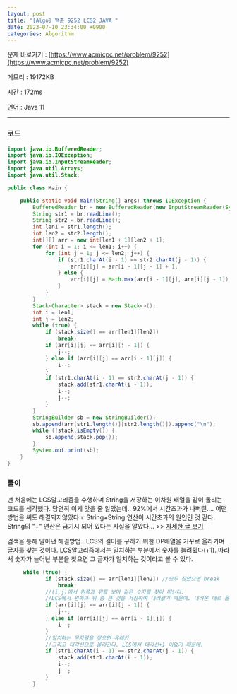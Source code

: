 ```yaml
---
layout: post
title: "[Algo] 백준 9252 LCS2 JAVA "
date: 2023-07-10 23:34:00 +0900
categories: Algorithm
---
```


문제 바로가기 : [https://www.acmicpc.net/problem/9252](https://www.acmicpc.net/problem/9252)

메모리 : 19172KB

시간 : 172ms

언어 : Java 11

---

### 코드

```java
import java.io.BufferedReader;
import java.io.IOException;
import java.io.InputStreamReader;
import java.util.Arrays;
import java.util.Stack;

public class Main {

    public static void main(String[] args) throws IOException {
        BufferedReader br = new BufferedReader(new InputStreamReader(System.in));
        String str1 = br.readLine();
        String str2 = br.readLine();
        int len1 = str1.length();
        int len2 = str2.length();
        int[][] arr = new int[len1 + 1][len2 + 1];
        for (int i = 1; i <= len1; i++) {
            for (int j = 1; j <= len2; j++) {
                if (str1.charAt(i - 1) == str2.charAt(j - 1)) {
                    arr[i][j] = arr[i - 1][j - 1] + 1;
                } else {
                    arr[i][j] = Math.max(arr[i - 1][j], arr[i][j - 1]);
                }
            }
        }
        Stack<Character> stack = new Stack<>();
        int i = len1;
        int j = len2;
        while (true) {
            if (stack.size() == arr[len1][len2])
                break;
            if (arr[i][j] == arr[i][j - 1]) {
                j--;
            } else if (arr[i][j] == arr[i - 1][j]) {
                i--;
            }
            if (str1.charAt(i - 1) == str2.charAt(j - 1)) {
                stack.add(str1.charAt(i - 1));
                i--;
                j--;
            }
        }
        StringBuilder sb = new StringBuilder();
        sb.append(arr[str1.length()][str2.length()]).append("\n");
        while (!stack.isEmpty()) {
            sb.append(stack.pop());
        }
        System.out.print(sb);
    }
}
```

### 풀이

맨 처음에는 LCS알고리즘을 수행하며 String을 저장하는 이차원 배열을 같이 돌리는 코드를 생각했다. 당연히 이게 맞을 줄 알았는데.. 92%에서 시간초과가 나버린.... 어떤 방법을 써도 해결되지않았다ㅜ String+String 연산이 시간초과의 원인인 것 같다. String의 "+" 연산은 금기시 되어 있다는 사실을 알았다... >> [자세한 글 보기](https://pingu2017.github.io/til/2023/07/10/java-StringClass.html)

검색을 통해 알아낸 해결방법.. LCS의 길이를 구하기 위한 DP배열을 거꾸로 올라가며 글자를 찾는 것이다. LCS알고리즘에서는 일치하는 부분에서 숫자를 늘려줬다(+1). 따라서 숫자가 늘어난 부분을 찾으면 그 글자가 일치하는 것이라고 볼 수 있다.

```java
     while (true) {
            if (stack.size() == arr[len1][len2]) //모두 찾았으면 break
                break;
            //(i,j)에서 왼쪽과 위를 보며 같은 숫자를 찾아 떠난다.
            //LCS에서 왼쪽과 위 중 큰 것을 저장하며 내려왔기 때문에. 내려온 대로 올라간다!
            if (arr[i][j] == arr[i][j - 1]) {
                j--;
            } else if (arr[i][j] == arr[i - 1][j]) {
                i--;
            }
            //일치하는 문자열을 찾으면 유레카
            //그리고 대각선으로 올라간다. LCS에서 대각선+1 이었기 때문에.
            if (str1.charAt(i - 1) == str2.charAt(j - 1)) {
                stack.add(str1.charAt(i - 1));
                i--;
                j--;
            }
        }
```
